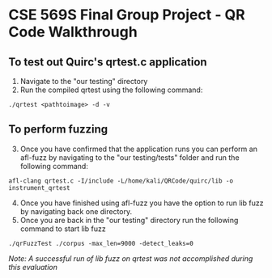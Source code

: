 # CSE 569S Final Group Project - QR Code Walkthrough

## To test out Quirc's qrtest.c application
1.  Navigate to the "our testing" directory
2.  Run the compiled qrtest using the following command:
```
./qrtest <pathtoimage> -d -v
```
## To perform fuzzing
3.  Once you have confirmed that the application runs you can perform an afl-fuzz by navigating to the "our testing/tests" folder and run the following command:
```
afl-clang qrtest.c -I/include -L/home/kali/QRCode/quirc/lib -o instrument_qrtest
```
4.  Once you have finished using afl-fuzz you have the option to run lib fuzz by navigating back one directory.
5.  Once you are back in the "our testing" directory run the following command to start lib fuzz
```
./qrFuzzTest ./corpus -max_len=9000 -detect_leaks=0
```
*Note: A successful run of lib fuzz on qrtest was not accomplished during this evaluation*
